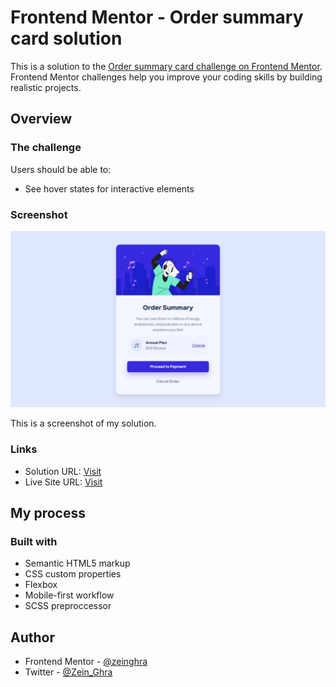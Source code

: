 # Frontend Mentor - Order summary card solution

This is a solution to the [Order summary card challenge on Frontend Mentor](https://www.frontendmentor.io/challenges/order-summary-component-QlPmajDUj). Frontend Mentor challenges help you improve your coding skills by building realistic projects.

## Overview

### The challenge

Users should be able to:

- See hover states for interactive elements

### Screenshot

![](./screenshot.jpeg)

This is a screenshot of my solution.

### Links

- Solution URL: [Visit]([https://your-solution-url.com](https://www.frontendmentor.io/solutions/responsive-order-summary-component-sass-and-a-proper-folder-structure-pyw9vIGP8s))
- Live Site URL: [Visit]([https://your-live-site-url.com](https://zeinghra.github.io/order-summary-component-main/))

## My process

### Built with

- Semantic HTML5 markup
- CSS custom properties
- Flexbox
- Mobile-first workflow
- SCSS preproccessor

## Author

- Frontend Mentor - [@zeinghra](https://www.frontendmentor.io/profile/zeinghar)
- Twitter - [@Zein_Ghra](https://www.twitter.com/Zein_Ghra)

